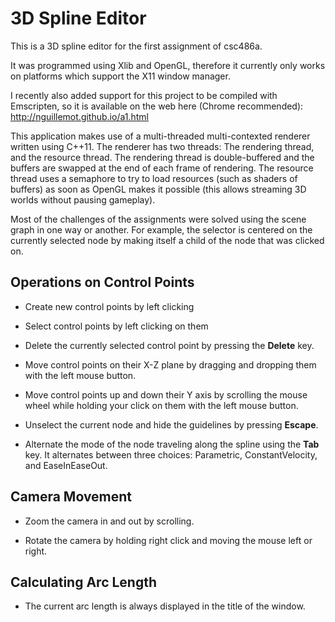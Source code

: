 3D Spline Editor
===============

This is a 3D spline editor for the first assignment of csc486a.

It was programmed using Xlib and OpenGL, therefore it currently only works on platforms which support the X11 window manager.

I recently also added support for this project to be compiled with Emscripten, so it is available on the web here (Chrome recommended): http://nguillemot.github.io/a1.html

This application makes use of a multi-threaded multi-contexted renderer written using C++11. The renderer has two threads: The rendering thread, and the resource thread. The rendering thread is double-buffered and the buffers are swapped at the end of each frame of rendering. The resource thread uses a semaphore to try to load resources (such as shaders of buffers) as soon as OpenGL makes it possible (this allows streaming 3D worlds without pausing gameplay).

Most of the challenges of the assignments were solved using the scene graph in one way or another. For example, the selector is centered on the currently selected node by making itself a child of the node that was clicked on.

Operations on Control Points
----------------------------

* Create new control points by left clicking

* Select control points by left clicking on them

* Delete the currently selected control point by pressing the **Delete** key.

* Move control points on their X-Z plane by dragging and dropping them with the left mouse button.

* Move control points up and down their Y axis by scrolling the mouse wheel while holding your click on them with the left mouse button.

* Unselect the current node and hide the guidelines by pressing **Escape**.

* Alternate the mode of the node traveling along the spline using the **Tab** key. It alternates between three choices: Parametric, ConstantVelocity, and EaseInEaseOut.

Camera Movement
------------------

* Zoom the camera in and out by scrolling.

* Rotate the camera by holding right click and moving the mouse left or right.

Calculating Arc Length
---------------------

* The current arc length is always displayed in the title of the window.

